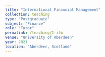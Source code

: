 ```yaml
---
title: "International Financial Management"
collection: teaching
type: "Postgraduate"
subject: "Finance"
role: "Tutor"
permalink: /teaching/1-ifm
venue: "University of Aberdeen"
year: 2021
location: "Aberdeen, Scotland"
---
```

